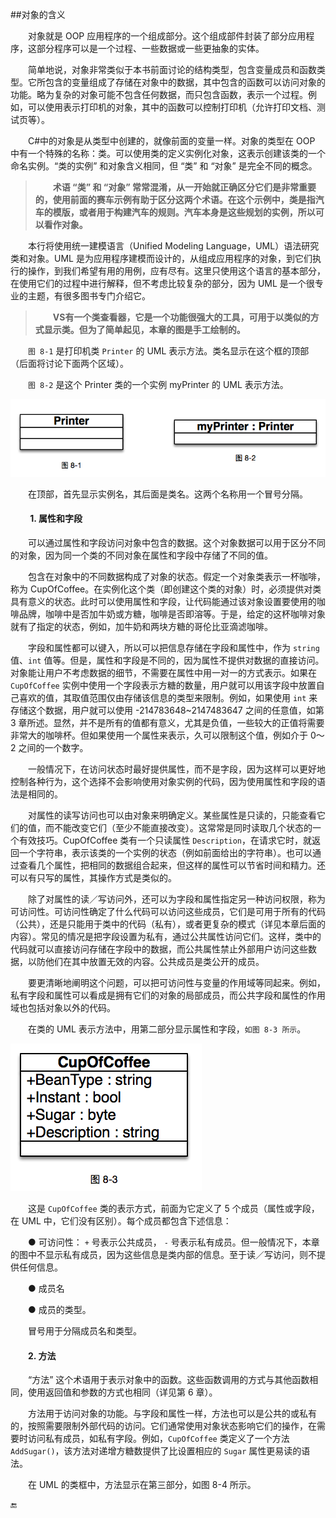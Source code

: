 ##对象的含义

&emsp;&emsp;对象就是 OOP 应用程序的一个组成部分。这个组成部件封装了部分应用程序，这部分程序可以是一个过程、一些数据或一些更抽象的实体。

&emsp;&emsp;简单地说，对象非常类似于本书前面讨论的结构类型，包含变量成员和函数类型。它所包含的变量组成了存储在对象中的数据，其中包含的函数可以访问对象的功能。略为复杂的对象可能不包含任何数据，而只包含函数，表示一个过程。例如，可以使用表示打印机的对象，其中的函数可以控制打印机（允许打印文档、测试页等）。

&emsp;&emsp;C#中的对象是从类型中创建的，就像前面的变量一样。对象的类型在 OOP 中有一个特殊的名称：类。可以使用类的定义实例化对象，这表示创建该类的一个命名实例。“类的实例” 和对象含义相同，但 “类” 和 “对象” 是完全不同的概念。

>&emsp;&emsp;**术语 “类” 和 “对象” 常常混淆，从一开始就正确区分它们是非常重要的，使用前面的赛车示例有助于区分这两个术语。在这个示例中，类是指汽车的模版，或者用于构建汽车的规则。汽车本身是这些规划的实例，所以可以看作对象。**

&emsp;&emsp;本行将使用统一建模语言（Unified Modeling Language，UML）语法研究类和对象。UML 是为应用程序建模而设计的，从组成应用程序的对象，到它们执行的操作，到我们希望有用的用例，应有尽有。这里只使用这个语言的基本部分，在使用它们的过程中进行解释，但不考虑比较复杂的部分，因为 UML 是一个很专业的主题，有很多图书专门介绍它。

>&emsp;&emsp;**VS有一个类查看器，它是一个功能很强大的工具，可用于以类似的方式显示类。但为了简单起见，本章的图是手工绘制的。**


&emsp;&emsp;`图 8-1` 是打印机类 `Printer` 的 UML 表示方法。类名显示在这个框的顶部（后面将讨论下面两个区域）。

&emsp;&emsp;`图 8-2` 是这个 Printer 类的一个实例 myPrinter 的 UML 表示方法。

![图8-1](/assets/8-1.png)

&emsp;&emsp;在顶部，首先显示实例名，其后面是类名。这两个名称用一个冒号分隔。

#### &emsp;&emsp; 1. 属性和字段

&emsp;&emsp;可以通过属性和字段访问对象中包含的数据。这个对象数据可以用于区分不同的对象，因为同一个类的不同对象在属性和字段中存储了不同的值。

&emsp;&emsp;包含在对象中的不同数据构成了对象的状态。假定一个对象类表示一杯咖啡，称为 CupOfCoffee。在实例化这个类（即创建这个类的对象）时，必须提供对类具有意义的状态。此时可以使用属性和字段，让代码能通过该对象设置要使用的咖啡品牌，咖啡中是否加牛奶或方糖，咖啡是否即溶等。于是，给定的这杯咖啡对象就有了指定的状态，例如，加牛奶和两块方糖的哥伦比亚滴滤咖啡。

&emsp;&emsp;字段和属性都可以键入，所以可以把信息存储在字段和属性中，作为 `string` 值、`int` 值等。但是，属性和字段是不同的，因为属性不提供对数据的直接访问。对象能让用户不考虑数据的细节，不需要在属性中用一对一的方式表示。如果在 `CupOfCoffee` 实例中使用一个字段表示方糖的数量，用户就可以用该字段中放置自己喜欢的值，其取值范围仅由存储该信息的类型来限制。例如，如果使用 `int` 来存储这个数据，用户就可以使用 -214783648~2147483647 之间的任意值，如第 3 章所述。显然，并不是所有的值都有意义，尤其是负值，一些较大的正值将需要非常大的咖啡杯。但如果使用一个属性来表示，久可以限制这个值，例如介于 0～2 之间的一个数字。

&emsp;&emsp;一般情况下，在访问状态时最好提供属性，而不是字段，因为这样可以更好地控制各种行为，这个选择不会影响使用对象实例的代码，因为使用属性和字段的语法是相同的。

&emsp;&emsp;对属性的读写访问也可以由对象来明确定义。某些属性是只读的，只能查看它们的值，而不能改变它们（至少不能直接改变）。这常常是同时读取几个状态的一个有效技巧。CupOfCoffee 类有一个只读属性 `Description`，在请求它时，就返回一个字符串，表示该类的一个实例的状态（例如前面给出的字符串）。也可以通过查看几个属性，把相同的数据组合起来，但这样的属性可以节省时间和精力。还可以有只写的属性，其操作方式是类似的。

&emsp;&emsp;除了对属性的读／写访问外，还可以为字段和属性指定另一种访问权限，称为可访问性。可访问性确定了什么代码可以访问这些成员，它们是可用于所有的代码（公共），还是只能用于类中的代码（私有），或者更复杂的模式（详见本章后面的内容）。常见的情况是把字段设置为私有，通过公共属性访问它们。这样，类中的代码就可以直接访问存储在字段中的数据，而公共属性禁止外部用户访问这些数据，以防他们在其中放置无效的内容。公共成员是类公开的成员。

&emsp;&emsp;要更清晰地阐明这个问题，可以把可访问性与变量的作用域等同起来。例如，私有字段和属性可以看成是拥有它们的对象的局部成员，而公共字段和属性的作用域也包括对象以外的代码。

&emsp;&emsp;在类的 UML 表示方法中，用第二部分显示属性和字段，`如图 8-3 所示`。

![图 8-3](/assets/8-3.png)

&emsp;&emsp;这是 `CupOfCoffee` 类的表示方式，前面为它定义了 5 个成员（属性或字段，在 UML 中，它们没有区别）。每个成员都包含下述信息：

&emsp;&emsp;● 可访问性： `+` 号表示公共成员， `-` 号表示私有成员。但一般情况下，本章的图中不显示私有成员，因为这些信息是类内部的信息。至于读／写访问，则不提供任何信息。

&emsp;&emsp;● 成员名

&emsp;&emsp;● 成员的类型。

&emsp;&emsp;冒号用于分隔成员名和类型。


#### &emsp;&emsp;2. 方法

&emsp;&emsp;“方法” 这个术语用于表示对象中的函数。这些函数调用的方式与其他函数相同，使用返回值和参数的方式也相同（详见第 6 章）。

&emsp;&emsp;方法用于访问对象的功能。与字段和属性一样，方法也可以是公共的或私有的，按照需要限制外部代码的访问。它们通常使用对象状态影响它们的操作，在需要时访问私有成员，如私有字段。例如，`CupOfCoffee` 类定义了一个方法 `AddSugar()`，该方法对递增方糖数提供了比设置相应的 `Sugar` 属性更易读的语法。

&emsp;&emsp;在 UML 的类框中，方法显示在第三部分，如图 8-4 所示。

















🔚

